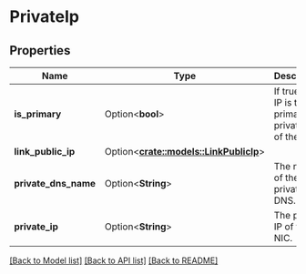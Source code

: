 # PrivateIp

## Properties

Name | Type | Description | Notes
------------ | ------------- | ------------- | -------------
**is_primary** | Option<**bool**> | If true, the IP is the primary private IP of the NIC. | [optional]
**link_public_ip** | Option<[**crate::models::LinkPublicIp**](LinkPublicIp.md)> |  | [optional]
**private_dns_name** | Option<**String**> | The name of the private DNS. | [optional]
**private_ip** | Option<**String**> | The private IP of the NIC. | [optional]

[[Back to Model list]](../README.md#documentation-for-models) [[Back to API list]](../README.md#documentation-for-api-endpoints) [[Back to README]](../README.md)


